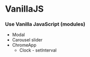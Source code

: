 # VanillaJS
### Use Vanilla JavaScript (modules)
- Modal
- Carousel slider
- ChromeApp
  - Clock - setInterval
  